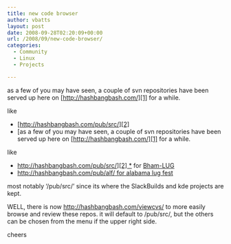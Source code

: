 ```yaml
---
title: new code browser
author: vbatts
layout: post
date: 2008-09-28T02:20:09+00:00
url: /2008/09/new-code-browser/
categories:
  - Community
  - Linux
  - Projects

---
```

as a few of you may have seen, a couple of svn repositories have been served up here on [http://hashbangbash.com/][1] for a while.
  
like 

  * [http://hashbangbash.com/pub/src/][2] 
  * [as a few of you may have seen, a couple of svn repositories have been served up here on [http://hashbangbash.com/][1] for a while.
  
like 

  * [http://hashbangbash.com/pub/src/][2] 
  *][3] for [Bham-LUG][4] 
  * [http://hashbangbash.com/pub/alf/ for alabama lug fest][5] 

most notably &#8216;/pub/src/&#8217; since its where the SlackBuilds and kde projects are kept.

WELL, there is now <http://hashbangbash.com/viewcvs/> to more easily browse and review these repos. it will default to /pub/src/, but the others can be chosen from the menu if the upper right side.

cheers

 [1]: http://hashbangbash.com/ "http://hashbangbash.com/"
 [2]: http://hashbangbash.com/pub/src/ "http://hashbangbash.com/"
 [3]: http://hashbangbash.com/pub/balulivecd "http://hashbangbash.com/"
 [4]: http://bham-lug.org/
 [5]: http://hashbangbash.com/pub/alf/ "http://hashbangbash.com/"